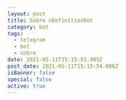 ```yaml
---
layout: post
title: Sobre nDefinitionBot
category: bot
tags:
  - telegram
  - bot
  - sobre
date: 2021-05-11T15:15:53.995Z
post_date: 2021-05-11T15:15:54.006Z
isBanner: false
special: false
active: true
---
```

